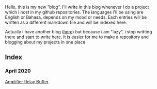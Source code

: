 Hello, this is my new "blog". I'll write in this blog whenever i do a project which i host in my github repositories. The languages i'll be using are English or Bahasa, depends on my mood or needs. Each entries will be written as a different markdown file and will be indexed here.

Actually i have another blog ([here](https://labsdl.wordpress.com/)) but because i am "lazy", i stop writting there and start to write here. It is easier for me to make a repository and blogging about my projects in one place.

## Index
### April 2020
[Amplifier Relay Buffer](./2020-04-29/2020-04-29.md)
